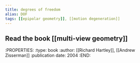 ```yaml
---
title: degrees of freedom
alias: DOF
tags: [[epipolar geometry]], [[motion degeneration]] 
---
```

## Read the book [[multi-view geometry]]
:PROPERTIES:
:type: book
:author: [[Richard Hartley]], [[Andrew Zisserman]]
:publication date: 2004
:END:
##